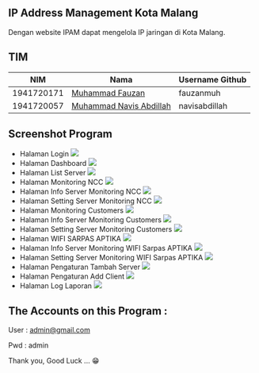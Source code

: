 ## IP Address Management Kota Malang 
Dengan website IPAM dapat mengelola IP jaringan di Kota Malang.

## TIM
|NIM	    |Nama				                |Username Github|
|-----------|-----------------------------------|---------------|
|1941720171 |[Muhammad Fauzan](https://github.com/fauzanmuh) |fauzanmuh |
|1941720057 |[Muhammad Navis Abdillah](https://github.com/navisabdillah) |navisabdillah |

## Screenshot Program
- Halaman Login
![](https://github.com/fauzanmuh/Monitoring-IP/raw/master/ss/login.PNG)
- Halaman Dashboard
![](https://github.com/fauzanmuh/Monitoring-IP/raw/master/ss/beranda.PNG)
- Halaman List Server
![](https://github.com/fauzanmuh/Monitoring-IP/raw/master/ss/listServer.PNG)
- Halaman Monitoring NCC
![](https://github.com/fauzanmuh/Monitoring-IP/raw/master/ss/monitoring_NCC.png)
- Halaman Info Server Monitoring NCC
![](https://github.com/fauzanmuh/Monitoring-IP/raw/master/ss/lnfo_server.png)
- Halaman Setting Server Monitoring NCC
![](https://github.com/fauzanmuh/Monitoring-IP/raw/master/ss/setting_server.png)
- Halaman Monitoring Customers
![](https://github.com/fauzanmuh/Monitoring-IP/raw/master/ss/monitoring_customers.png)
- Halaman Info Server Monitoring Customers
![](https://github.com/fauzanmuh/Monitoring-IP/raw/master/ss/info_customers.png)
- Halaman Setting Server Monitoring Customers
![](https://github.com/fauzanmuh/Monitoring-IP/raw/master/ss/setting_customers.png)
- Halaman WIFI SARPAS APTIKA
![](https://github.com/fauzanmuh/Monitoring-IP/raw/master/ss/monitoring_wifi.png)
- Halaman Info Server Monitoring WIFI Sarpas APTIKA
![](https://github.com/fauzanmuh/Monitoring-IP/raw/master/ss/info_wifi.png)
- Halaman Setting Server Monitoring WIFI Sarpas APTIKA
![](https://github.com/fauzanmuh/Monitoring-IP/raw/master/ss/setting_wifi.png)
- Halaman Pengaturan Tambah Server
![](https://github.com/fauzanmuh/Monitoring-IP/raw/master/ss/pengaturan_tambahserver.png)
- Halaman Pengaturan Add Client
![](https://github.com/fauzanmuh/Monitoring-IP/raw/master/ss/add_client.png)
- Halaman Log Laporan
![](https://github.com/fauzanmuh/Monitoring-IP/raw/master/ss/log_laporan.png)

## The Accounts on this Program :
User : admin@gmail.com

Pwd : admin

Thank you, Good Luck ... 😁